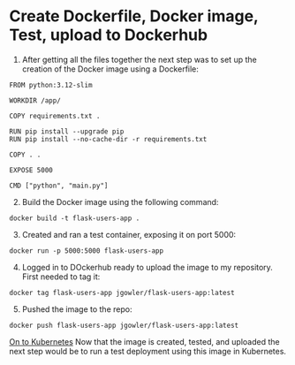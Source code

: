# Create Dockerfile, Docker image, Test, upload to Dockerhub

1. After getting all the files together the next step was to set up the creation of the Docker image using a Dockerfile:

```
FROM python:3.12-slim

WORKDIR /app/

COPY requirements.txt .

RUN pip install --upgrade pip
RUN pip install --no-cache-dir -r requirements.txt

COPY . .

EXPOSE 5000

CMD ["python", "main.py"]
```

2. Build the Docker image using the following command:

`docker build -t flask-users-app .`

3. Created and ran a test container, exposing it on port 5000:

`docker run -p 5000:5000 flask-users-app`

4. Logged in to DOckerhub ready to upload the image to my repository. First needed to tag it:

`docker tag flask-users-app jgowler/flask-users-app:latest`

5. Pushed the image to the repo:

`docker push flask-users-app jgowler/flask-users-app:latest`

[On to Kubernetes](https://github.com/jgowler/Python-Terraform-Kubernetes-Project/tree/main/Kubernetes-Files)
Now that the image is created, tested, and uploaded the next step would be to run a test deployment using this image in Kubernetes.
